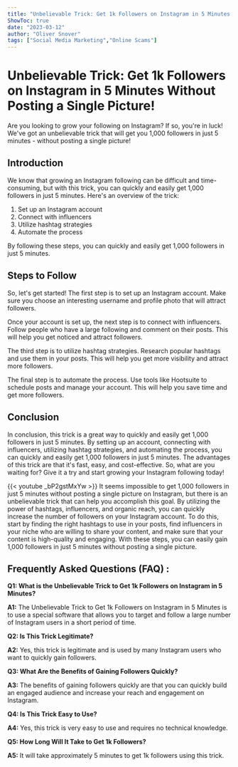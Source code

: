 ```yaml
---
title: "Unbelievable Trick: Get 1k Followers on Instagram in 5 Minutes Without Posting a Single Picture!"
ShowToc: true 
date: "2023-03-12"
author: "Oliver Snover" 
tags: ["Social Media Marketing","Online Scams"]
---
```

# Unbelievable Trick: Get 1k Followers on Instagram in 5 Minutes Without Posting a Single Picture!

Are you looking to grow your following on Instagram? If so, you're in luck! We've got an unbelievable trick that will get you 1,000 followers in just 5 minutes - without posting a single picture!

## Introduction

We know that growing an Instagram following can be difficult and time-consuming, but with this trick, you can quickly and easily get 1,000 followers in just 5 minutes. Here's an overview of the trick:

1. Set up an Instagram account
2. Connect with influencers
3. Utilize hashtag strategies
4. Automate the process

By following these steps, you can quickly and easily get 1,000 followers in just 5 minutes.

## Steps to Follow

So, let's get started! The first step is to set up an Instagram account. Make sure you choose an interesting username and profile photo that will attract followers.

Once your account is set up, the next step is to connect with influencers. Follow people who have a large following and comment on their posts. This will help you get noticed and attract followers.

The third step is to utilize hashtag strategies. Research popular hashtags and use them in your posts. This will help you get more visibility and attract more followers.

The final step is to automate the process. Use tools like Hootsuite to schedule posts and manage your account. This will help you save time and get more followers.

## Conclusion

In conclusion, this trick is a great way to quickly and easily get 1,000 followers in just 5 minutes. By setting up an account, connecting with influencers, utilizing hashtag strategies, and automating the process, you can quickly and easily get 1,000 followers in just 5 minutes. The advantages of this trick are that it's fast, easy, and cost-effective. So, what are you waiting for? Give it a try and start growing your Instagram following today!

{{< youtube _bP2gstMxYw >}} 
It seems impossible to get 1,000 followers in just 5 minutes without posting a single picture on Instagram, but there is an unbelievable trick that can help you accomplish this goal. By utilizing the power of hashtags, influencers, and organic reach, you can quickly increase the number of followers on your Instagram account. To do this, start by finding the right hashtags to use in your posts, find influencers in your niche who are willing to share your content, and make sure that your content is high-quality and engaging. With these steps, you can easily gain 1,000 followers in just 5 minutes without posting a single picture.

## Frequently Asked Questions (FAQ) :
**Q1: What is the Unbelievable Trick to Get 1k Followers on Instagram in 5 Minutes?**

**A1:** The Unbelievable Trick to Get 1k Followers on Instagram in 5 Minutes is to use a special software that allows you to target and follow a large number of Instagram users in a short period of time. 

**Q2: Is This Trick Legitimate?**

**A2:** Yes, this trick is legitimate and is used by many Instagram users who want to quickly gain followers. 

**Q3: What Are the Benefits of Gaining Followers Quickly?**

**A3:** The benefits of gaining followers quickly are that you can quickly build an engaged audience and increase your reach and engagement on Instagram. 

**Q4: Is This Trick Easy to Use?**

**A4:** Yes, this trick is very easy to use and requires no technical knowledge. 

**Q5: How Long Will It Take to Get 1k Followers?**

**A5:** It will take approximately 5 minutes to get 1k followers using this trick.





